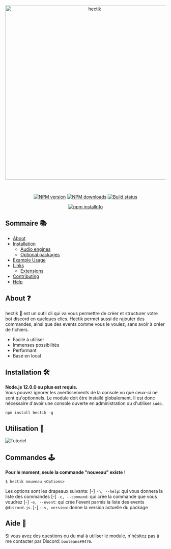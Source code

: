 <div align="center">
  <br />
  <p>
    <a href="https://github.com/booleans-oss/hectik-cli"><img src="https://images2.imgbox.com/48/b0/b9oODWxb_o.png" width="546" alt="hectik" /></a>
  </p>
  <br />
  <p>
    <a href="https://www.npmjs.com/package/hectik"><img src="https://img.shields.io/badge/npm-1.0.6-blueviolet" alt="NPM version" /></a>
    <a href="https://www.npmjs.com/package/hectik"><img src="https://img.shields.io/badge/download-0-informational" alt="NPM downloads" /></a>
    <a href="https://github.com/booleans-oss/hectik-cli/actions"><img src="https://github.com/discordjs/discord.js/workflows/Testing/badge.svg" alt="Build status" /></a>
  </p>
  <p>
    <a href="https://nodei.co/npm/hectik/"><img src="https://nodei.co/npm/hectik.png?downloads=true&stars=true" alt="npm installnfo" /></a>
  </p>
</div>

## Sommaire 📚

- [About](#about)
- [Installation](#installation)
  - [Audio engines](#audio-engines)
  - [Optional packages](#optional-packages)
- [Example Usage](#example-usage)
- [Links](#links)
  - [Extensions](#extensions)
- [Contributing](#contributing)
- [Help](#help)

## About ❓

hectik 📡 est un outil cli qui va vous permettre de créer et structurer votre bot discord en quelques clics. Hectik permet aussi de rajouter des commandes, ainsi que des events comme vous le voulez, sans avoir à créer de fichiers.

- Facile à utiliser
- Immenses possibilités
- Performant
- Basé en local

## Installation 🛠

**Node.js 12.0.0 ou plus est requis.**  
Vous pouvez ignorer les avertissements de la console vu que ceux-ci ne sont qu'optionnels.
Le module doit être installé globalement. Il est donc nécessaire d'avoir une console ouverte en administration ou d'utiliser `sudo`.

```npm install hectik -g``` 


## Utilisation 🔋
![Tutoriel](https://images2.imgbox.com/cc/00/zSdUKiYz_o.gif)


## Commandes 🕹

**Pour le moment, seule la commande "nouveau" existe** !

```$ hectik nouveau <Options>```

Les options sont les drapeaux suivants:
[-] `-h, --help`: qui vous donnera la liste des commandes
[-] `-c, --command`: qui crée la commande que vous voudrez
[-] `-e, --event`: qui crée l'event parmis la liste des events `@discord.js`.
[-] `--v, version`: donne la version actuelle du package

## Aide 🔰

Si vous avez des questions ou du mal à utiliser le module, n'hésitez pas à me contacter par Discord: ``booleans#9476``. 
